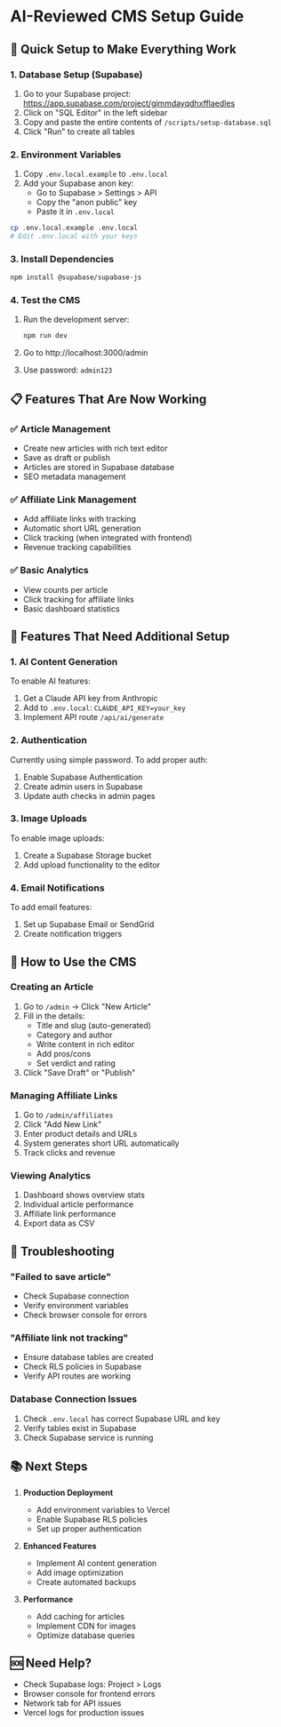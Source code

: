 # AI-Reviewed CMS Setup Guide

## 🚀 Quick Setup to Make Everything Work

### 1. **Database Setup (Supabase)**

1. Go to your Supabase project: https://app.supabase.com/project/gimmdayqdhxfflaedles
2. Click on "SQL Editor" in the left sidebar
3. Copy and paste the entire contents of `/scripts/setup-database.sql`
4. Click "Run" to create all tables

### 2. **Environment Variables**

1. Copy `.env.local.example` to `.env.local`
2. Add your Supabase anon key:
   - Go to Supabase > Settings > API
   - Copy the "anon public" key
   - Paste it in `.env.local`

```bash
cp .env.local.example .env.local
# Edit .env.local with your keys
```

### 3. **Install Dependencies**

```bash
npm install @supabase/supabase-js
```

### 4. **Test the CMS**

1. Run the development server:
   ```bash
   npm run dev
   ```

2. Go to http://localhost:3000/admin
3. Use password: `admin123`

## 📋 Features That Are Now Working

### ✅ **Article Management**
- Create new articles with rich text editor
- Save as draft or publish
- Articles are stored in Supabase database
- SEO metadata management

### ✅ **Affiliate Link Management**
- Add affiliate links with tracking
- Automatic short URL generation
- Click tracking (when integrated with frontend)
- Revenue tracking capabilities

### ✅ **Basic Analytics**
- View counts per article
- Click tracking for affiliate links
- Basic dashboard statistics

## 🔧 Features That Need Additional Setup

### 1. **AI Content Generation**
To enable AI features:
1. Get a Claude API key from Anthropic
2. Add to `.env.local`: `CLAUDE_API_KEY=your_key`
3. Implement API route `/api/ai/generate`

### 2. **Authentication**
Currently using simple password. To add proper auth:
1. Enable Supabase Authentication
2. Create admin users in Supabase
3. Update auth checks in admin pages

### 3. **Image Uploads**
To enable image uploads:
1. Create a Supabase Storage bucket
2. Add upload functionality to the editor

### 4. **Email Notifications**
To add email features:
1. Set up Supabase Email or SendGrid
2. Create notification triggers

## 🎯 How to Use the CMS

### Creating an Article
1. Go to `/admin` → Click "New Article"
2. Fill in the details:
   - Title and slug (auto-generated)
   - Category and author
   - Write content in rich editor
   - Add pros/cons
   - Set verdict and rating
3. Click "Save Draft" or "Publish"

### Managing Affiliate Links
1. Go to `/admin/affiliates`
2. Click "Add New Link"
3. Enter product details and URLs
4. System generates short URL automatically
5. Track clicks and revenue

### Viewing Analytics
1. Dashboard shows overview stats
2. Individual article performance
3. Affiliate link performance
4. Export data as CSV

## 🐛 Troubleshooting

### "Failed to save article"
- Check Supabase connection
- Verify environment variables
- Check browser console for errors

### "Affiliate link not tracking"
- Ensure database tables are created
- Check RLS policies in Supabase
- Verify API routes are working

### Database Connection Issues
1. Check `.env.local` has correct Supabase URL and key
2. Verify tables exist in Supabase
3. Check Supabase service is running

## 📚 Next Steps

1. **Production Deployment**
   - Add environment variables to Vercel
   - Enable Supabase RLS policies
   - Set up proper authentication

2. **Enhanced Features**
   - Implement AI content generation
   - Add image optimization
   - Create automated backups

3. **Performance**
   - Add caching for articles
   - Implement CDN for images
   - Optimize database queries

## 🆘 Need Help?

- Check Supabase logs: Project > Logs
- Browser console for frontend errors
- Network tab for API issues
- Vercel logs for production issues